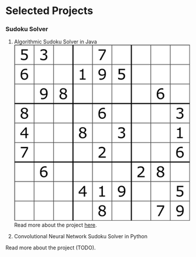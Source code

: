 # Selected Projects

### Sudoku Solver
1. Algorithmic Sudoku Solver in Java
![Sudoku Image](/images/sudokuboard1.png)
Read more about the project [here](/Sudoku-Solver).

2. Convolutional Neural Network Sudoku Solver in Python 

Read more about the project (TODO).
